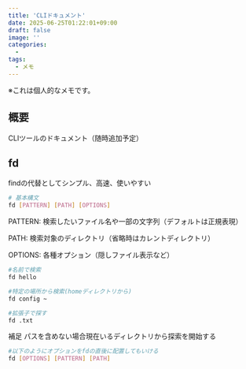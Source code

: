 ```yaml
---
title: 'CLIドキュメント'
date: 2025-06-25T01:22:01+09:00
draft: false
image: ''
categories:
  - 
tags:
  - メモ
---
```


※これは個人的なメモです。

## 概要
CLIツールのドキュメント（随時追加予定）

## fd

findの代替としてシンプル、高速、使いやすい

```bash
# 基本構文
fd [PATTERN] [PATH] [OPTIONS]
```
PATTERN: 検索したいファイル名や一部の文字列（デフォルトは正規表現）

PATH: 検索対象のディレクトリ（省略時はカレントディレクトリ）

OPTIONS: 各種オプション（隠しファイル表示など）

```bash
#名前で検索
fd hello

#特定の場所から検索(homeディレクトリから)
fd config ~

#拡張子で探す
fd .txt

```
補足
パスを含めない場合現在いるディレクトリから探索を開始する

```bash
#以下のようにオプションをfdの直後に配置してもいける
fd [OPTIONS] [PATTERN] [PATH]

```